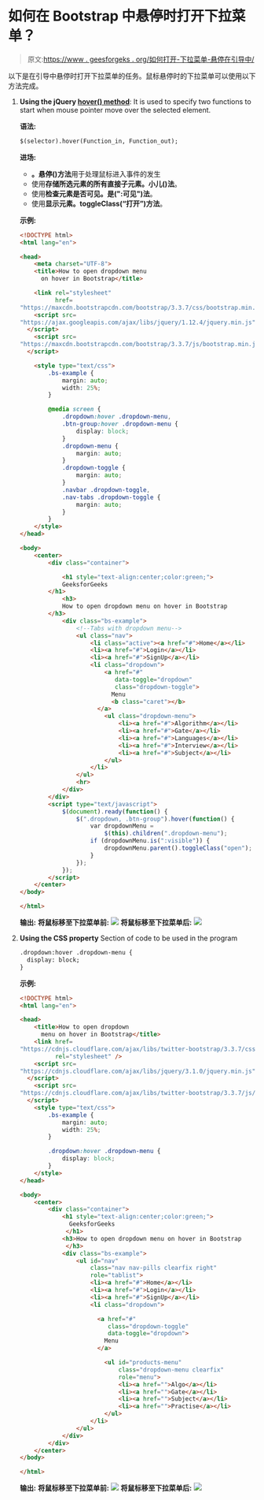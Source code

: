 # 如何在 Bootstrap 中悬停时打开下拉菜单？

> 原文:[https://www . geesforgeks . org/如何打开-下拉菜单-悬停在引导中/](https://www.geeksforgeeks.org/how-to-open-dropdown-menu-on-hover-in-bootstrap/)

以下是在引导中悬停时打开下拉菜单的任务。鼠标悬停时的下拉菜单可以使用以下方法完成。

1.  **Using the jQuery [hover() method](https://www.geeksforgeeks.org/jquery-hover-with-examples/)**: It is used to specify two functions to start when mouse pointer move over the selected element.

    **语法:**

    ```html
    $(selector).hover(Function_in, Function_out);
    ```

    **进场:**

    *   **。悬停()方法**用于处理鼠标进入事件的发生
    *   使用**存储所选元素的所有直接子元素。小儿()法**。
    *   使用**检查元素是否可见。是(":可见")法**。
    *   使用**显示元素。toggleClass(“打开”)方法**。

    **示例:**

    ```html
    <!DOCTYPE html>
    <html lang="en">

    <head>
        <meta charset="UTF-8">
        <title>How to open dropdown menu 
          on hover in Bootstrap</title>

        <link rel="stylesheet" 
              href=
    "https://maxcdn.bootstrapcdn.com/bootstrap/3.3.7/css/bootstrap.min.css">
        <script src=
    "https://ajax.googleapis.com/ajax/libs/jquery/1.12.4/jquery.min.js">
      </script>
        <script src=
    "https://maxcdn.bootstrapcdn.com/bootstrap/3.3.7/js/bootstrap.min.js">
      </script>

        <style type="text/css">
            .bs-example {
                margin: auto;
                width: 25%;
            }

            @media screen {
                .dropdown:hover .dropdown-menu,
                .btn-group:hover .dropdown-menu {
                    display: block;
                }
                .dropdown-menu {
                    margin: auto;
                }
                .dropdown-toggle {
                    margin: auto;
                }
                .navbar .dropdown-toggle,
                .nav-tabs .dropdown-toggle {
                    margin: auto;
                }
            }
        </style>
    </head>

    <body>
        <center>
            <div class="container">

                <h1 style="text-align:center;color:green;"> 
                GeeksforGeeks 
            </h1>
                <h3>
                How to open dropdown menu on hover in Bootstrap
            </h3>
                <div class="bs-example">
                    <!--Tabs with dropdown menu-->
                    <ul class="nav">
                        <li class="active"><a href="#">Home</a></li>
                        <li><a href="#">Login</a></li>
                        <li><a href="#">SignUp</a></li>
                        <li class="dropdown">
                            <a href="#"
                               data-toggle="dropdown" 
                               class="dropdown-toggle">
                              Menu 
                              <b class="caret"></b>
                          </a>
                            <ul class="dropdown-menu">
                                <li><a href="#">Algorithm</a></li>
                                <li><a href="#">Gate</a></li>
                                <li><a href="#">Languages</a></li>
                                <li><a href="#">Interview</a></li>
                                <li><a href="#">Subject</a></li>
                            </ul>
                        </li>
                    </ul>
                    <hr>
                </div>
            </div>
            <script type="text/javascript">
                $(document).ready(function() {
                    $(".dropdown, .btn-group").hover(function() {
                        var dropdownMenu = 
                            $(this).children(".dropdown-menu");
                        if (dropdownMenu.is(":visible")) {
                            dropdownMenu.parent().toggleClass("open");
                        }
                    });
                });
            </script>
        </center>
    </body>

    </html>
    ```

    **输出:**
    **将鼠标移至下拉菜单前:**
    ![](img/f21586e9d004bcb61c1acc5e3606c58d.png)
    **将鼠标移至下拉菜单后:**
    ![](img/2fd12cf2ecb63f74dd9c4962d97c6617.png)

2.  **Using the CSS property**
    Section of code to be used in the program

    ```html
    .dropdown:hover .dropdown-menu {
      display: block;
    }
    ```

    **示例:**

    ```html
    <!DOCTYPE html>
    <html lang="en">

    <head>
        <title>How to open dropdown 
          menu on hover in Bootstrap</title>
        <link href=
    "https://cdnjs.cloudflare.com/ajax/libs/twitter-bootstrap/3.3.7/css/bootstrap.min.css"
              rel="stylesheet" />
        <script src=
    "https://cdnjs.cloudflare.com/ajax/libs/jquery/3.1.0/jquery.min.js">
      </script>
        <script src=
    "https://cdnjs.cloudflare.com/ajax/libs/twitter-bootstrap/3.3.7/js/bootstrap.min.js">
      </script>
        <style type="text/css">
            .bs-example {
                margin: auto;
                width: 25%;
            }

            .dropdown:hover .dropdown-menu {
                display: block;
            }
        </style>
    </head>

    <body>
        <center>
            <div class="container">
                <h1 style="text-align:center;color:green;">
                  GeeksforGeeks 
                 </h1>
                <h3>How to open dropdown menu on hover in Bootstrap
                 </h3>
                <div class="bs-example">
                    <ul id="nav"
                        class="nav nav-pills clearfix right" 
                        role="tablist">
                        <li><a href="#">Home</a></li>
                        <li><a href="#">Login</a></li>
                        <li><a href="#">SignUp</a></li>
                        <li class="dropdown">

                          <a href="#"
                             class="dropdown-toggle" 
                             data-toggle="dropdown">
                            Menu
                          </a>

                            <ul id="products-menu" 
                                class="dropdown-menu clearfix" 
                                role="menu">
                                <li><a href="">Algo</a></li>
                                <li><a href="">Gate</a></li>
                                <li><a href="">Subject</a></li>
                                <li><a href="">Practise</a></li>
                            </ul>
                        </li>
                    </ul>
                </div>
            </div>
        </center>
    </body>

    </html>
    ```

    **输出:**
    **将鼠标移至下拉菜单前:**
    ![](img/9e149ff1c2cc3b32db367f3e3c65a7c2.png)
    **将鼠标移至下拉菜单后:**
    ![](img/4d0124284fa34f956b4fdddfb43eff59.png)